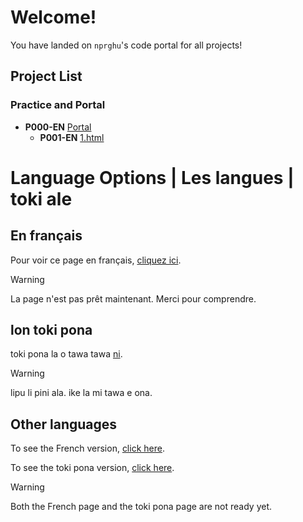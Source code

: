 # Welcome!

You have landed on `nprghu`'s code portal for all projects!


## Project List

### Practice and Portal

- **P000-EN** [Portal](/)
  - **P001-EN** [1.html](/1.html)

# Language Options | Les langues | toki ale

## En français

Pour voir ce page en français, [cliquez ici](nprghu.github.com/fr-acceuil).

> [!WARNING]
> La page n'est pas prêt maintenant. Merci pour comprendre.

## lon toki pona

toki pona la o tawa tawa [ni](npr.github.com/tok-tomo).

> [!WARNING]
> lipu li pini ala. ike la mi tawa e ona.

## Other languages

To see the French version, [click here](/fr-acceuil).

To see the toki pona version, [click here](/tok-tomo).

> [!WARNING]
> Both the French page and the toki pona page are not ready yet.
